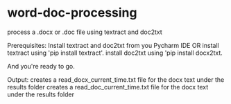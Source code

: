 # word-doc-processing
process a .docx or .doc file using textract and doc2txt

Prerequisites:
Install textract and doc2txt from you Pycharm IDE
OR
install textract using 'pip install textract'.
install doc2txt using 'pip install docx2txt.

And you're ready to go.

Output:
creates a read_docx_current_time.txt file for the docx text under the results folder
creates a read_doc_current_time.txt file for the docx text under the results folder